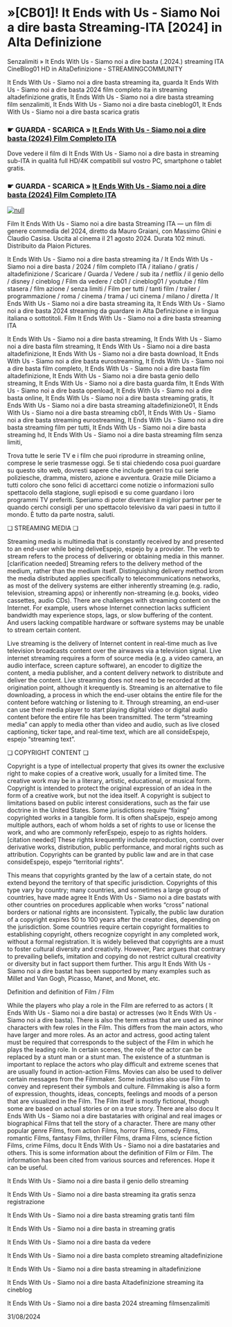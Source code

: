 # »[CB01]! It Ends with Us - Siamo Noi a dire basta Streaming-ITA [2024] in Alta Definizione



Senzalimiti » It Ends With Us - Siamo noi a dire basta (.2024.) streaming ITA CineBlog01 HD in AltaDefinizione - STREAMINGCOMMUNITY

It Ends With Us - Siamo noi a dire basta streaming ita, guarda It Ends With Us - Siamo noi a dire basta 2024 film completo ita in streaming altadefinizione gratis, It Ends With Us - Siamo noi a dire basta streaming film senzalimiti, It Ends With Us - Siamo noi a dire basta cineblog01, It Ends With Us - Siamo noi a dire basta scarica gratis

### ☛ GUARDA - SCARICA » [It Ends With Us - Siamo noi a dire basta (2024) Film Completo ITA](https://popcornflix-hd.org/it/movie/1079091/it-ends-with-us-siamo-noi-a-dire-basta.html)

Dove vedere il film di It Ends With Us - Siamo noi a dire basta in streaming sub-ITA in qualità full HD/4K compatibili sul vostro PC, smartphone o tablet gratis.

### ☛ GUARDA - SCARICA » [It Ends With Us - Siamo noi a dire basta (2024) Film Completo ITA](https://popcornflix-hd.org/it/movie/1079091/it-ends-with-us-siamo-noi-a-dire-basta.html)


[![null](https://static.wixstatic.com/media/855a25_043b5abeb4ae4d35ac003198e7fe56ed~mv2.gif)](https://popcornflix-hd.org/it/movie/1079091/it-ends-with-us-siamo-noi-a-dire-basta.html)


Film It Ends With Us - Siamo noi a dire basta Streaming ITA — un film di genere commedia del 2024, diretto da Mauro Graiani, con Massimo Ghini e Claudio Casisa. Uscita al cinema il 21 agosto 2024. Durata 102 minuti. Distribuito da Plaion Pictures.

It Ends With Us - Siamo noi a dire basta streaming ita / It Ends With Us - Siamo noi a dire basta / 2024 / film completo ITA / italiano / gratis / altadefinizione / Scaricare / Guarda / Vedere / sub ita / netflix / il genio dello / disney / cineblog / Film da vedere / cb01 / cineblog01 / youtube / film stasera / film azione / senza limiti / Film per tutti / tanti film / trailer / programmazione / roma / cinema / trama / uci cinema / milano / diretta / It Ends With Us - Siamo noi a dire basta streaming ita, It Ends With Us - Siamo noi a dire basta 2024 streaming da guardare in Alta Definizione e in lingua italiana o sottotitoli. Film It Ends With Us - Siamo noi a dire basta streaming ITA

It Ends With Us - Siamo noi a dire basta streaming, It Ends With Us - Siamo noi a dire basta film streaming, It Ends With Us - Siamo noi a dire basta altadefinizione, It Ends With Us - Siamo noi a dire basta download, It Ends With Us - Siamo noi a dire basta eurostreaming, It Ends With Us - Siamo noi a dire basta film completo, It Ends With Us - Siamo noi a dire basta film altadefinizione, It Ends With Us - Siamo noi a dire basta genio dello streaming, It Ends With Us - Siamo noi a dire basta guarda film, It Ends With Us - Siamo noi a dire basta openload, It Ends With Us - Siamo noi a dire basta online, It Ends With Us - Siamo noi a dire basta streaming gratis, It Ends With Us - Siamo noi a dire basta streaming altadefinizione01, It Ends With Us - Siamo noi a dire basta streaming cb01, It Ends With Us - Siamo noi a dire basta streaming eurostreaming, It Ends With Us - Siamo noi a dire basta streaming film per tutti, It Ends With Us - Siamo noi a dire basta streaming hd, It Ends With Us - Siamo noi a dire basta streaming film senza limiti,

Trova tutte le serie TV e i film che puoi riprodurre in streaming online, comprese le serie trasmesse oggi. Se ti stai chiedendo cosa puoi guardare su questo sito web, dovresti sapere che include generi tra cui serie poliziesche, dramma, mistero, azione e avventura. Grazie mille Diciamo a tutti coloro che sono felici di accettarci come notizie o informazioni sullo spettacolo della stagione, sugli episodi e su come guardano i loro programmi TV preferiti. Speriamo di poter diventare il miglior partner per te quando cerchi consigli per uno spettacolo televisivo da vari paesi in tutto il mondo. È tutto da parte nostra, saluti.

❏ STREAMING MEDIA ❏

Streaming media is multimedia that is constantly received by and presented to an end-user while being deliveEspejo, espejo by a provider. The verb to stream refers to the process of delivering or obtaining media in this manner.[clarification needed] Streaming refers to the delivery method of the medium, rather than the medium itself. Distinguishing delivery method krom the media distributed applies specifically to telecommunications networks, as most of the delivery systems are either inherently streaming (e.g. radio, television, streaming apps) or inherently non-streaming (e.g. books, video cassettes, audio CDs). There are challenges with streaming content on the Internet. For example, users whose Internet connection lacks sufficient bandwidth may experience stops, lags, or slow buffering of the content. And users lacking compatible hardware or software systems may be unable to stream certain content.

Live streaming is the delivery of Internet content in real-time much as live television broadcasts content over the airwaves via a television signal. Live internet streaming requires a form of source media (e.g. a video camera, an audio interface, screen capture software), an encoder to digitize the content, a media publisher, and a content delivery network to distribute and deliver the content. Live streaming does not need to be recorded at the origination point, although it krequently is. Streaming is an alternative to file downloading, a process in which the end-user obtains the entire file for the content before watching or listening to it. Through streaming, an end-user can use their media player to start playing digital video or digital audio content before the entire file has been transmitted. The term “streaming media” can apply to media other than video and audio, such as live closed captioning, ticker tape, and real-time text, which are all consideEspejo, espejo “streaming text”.

❏ COPYRIGHT CONTENT ❏

Copyright is a type of intellectual property that gives its owner the exclusive right to make copies of a creative work, usually for a limited time. The creative work may be in a literary, artistic, educational, or musical form. Copyright is intended to protect the original expression of an idea in the form of a creative work, but not the idea itself. A copyright is subject to limitations based on public interest considerations, such as the fair use doctrine in the United States. Some jurisdictions require “fixing” copyrighted works in a tangible form. It is often shaEspejo, espejo among multiple authors, each of whom holds a set of rights to use or license the work, and who are commonly referEspejo, espejo to as rights holders.[citation needed] These rights krequently include reproduction, control over derivative works, distribution, public performance, and moral rights such as attribution. Copyrights can be granted by public law and are in that case consideEspejo, espejo “territorial rights”.

This means that copyrights granted by the law of a certain state, do not extend beyond the territory of that specific jurisdiction. Copyrights of this type vary by country; many countries, and sometimes a large group of countries, have made agree It Ends With Us - Siamo noi a dire bastats with other countries on procedures applicable when works “cross” national borders or national rights are inconsistent. Typically, the public law duration of a copyright expires 50 to 100 years after the creator dies, depending on the jurisdiction. Some countries require certain copyright formalities to establishing copyright, others recognize copyright in any completed work, without a formal registration. It is widely believed that copyrights are a must to foster cultural diversity and creativity. However, Parc argues that contrary to prevailing beliefs, imitation and copying do not restrict cultural creativity or diversity but in fact support them further. This argu It Ends With Us - Siamo noi a dire bastat has been supported by many examples such as Millet and Van Gogh, Picasso, Manet, and Monet, etc.

Definition and definition of Film / Film

While the players who play a role in the Film are referred to as actors ( It Ends With Us - Siamo noi a dire basta) or actresses (wo It Ends With Us - Siamo noi a dire basta). There is also the term extras that are used as minor characters with few roles in the Film. This differs from the main actors, who have larger and more roles. As an actor and actress, good acting talent must be required that corresponds to the subject of the Film in which he plays the leading role. In certain scenes, the role of the actor can be replaced by a stunt man or a stunt man. The existence of a stuntman is important to replace the actors who play difficult and extreme scenes that are usually found in action-action Films. Movies can also be used to deliver certain messages from the Filmmaker. Some industries also use Film to convey and represent their symbols and culture. Filmmaking is also a form of expression, thoughts, ideas, concepts, feelings and moods of a person that are visualized in the Film. The Film itself is mostly fictional, though some are based on actual stories or on a true story. There are also docu It Ends With Us - Siamo noi a dire bastataries with original and real images or biographical Films that tell the story of a character. There are many other popular genre Films, from action Films, horror Films, comedy Films, romantic Films, fantasy Films, thriller Films, drama Films, science fiction Films, crime Films, docu It Ends With Us - Siamo noi a dire bastataries and others. This is some information about the definition of Film or Film. The information has been cited from various sources and references. Hope it can be useful.

It Ends With Us - Siamo noi a dire basta il genio dello streaming

It Ends With Us - Siamo noi a dire basta streaming ita gratis senza registrazione

It Ends With Us - Siamo noi a dire basta streaming gratis tanti film

It Ends With Us - Siamo noi a dire basta in streaming gratis

It Ends With Us - Siamo noi a dire basta da vedere

It Ends With Us - Siamo noi a dire basta completo streaming altadefinizione

It Ends With Us - Siamo noi a dire basta streaming in altadefinizione

It Ends With Us - Siamo noi a dire basta Altadefinizione streaming ita cineblog

It Ends With Us - Siamo noi a dire basta 2024 streaming filmsenzalimiti

31/08/2024
